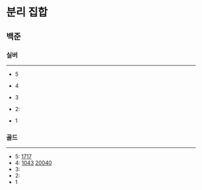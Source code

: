 # 분리 집합
## 
## 백준

### 실버

---

- 5
- 4
- 3
- 2:

- 1

### 골드

---

- 5:
[1717](1717%2F1717.md)
- 4:
[1043](1043%2F1043.md)
[20040](20040%2F20040.md)
- 3:
- 2:
- 1

